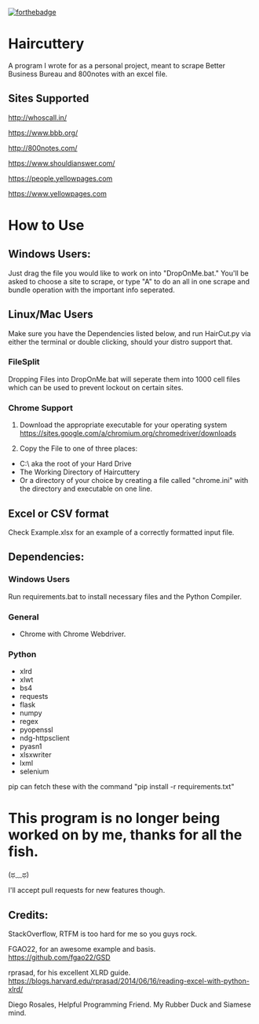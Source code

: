 [![forthebadge](http://forthebadge.com/images/badges/compatibility-betamax.svg)](http://forthebadge.com)

# Haircuttery

A program I wrote for as a personal project, meant to scrape Better Business Bureau and 800notes with an excel file.

## Sites Supported

http://whoscall.in/

https://www.bbb.org/

http://800notes.com/

https://www.shouldianswer.com/

https://people.yellowpages.com

https://www.yellowpages.com

# How to Use

## Windows Users:

Just drag the file you would like to work on into "DropOnMe.bat." You'll be asked to choose a site to scrape, or type "A" to do an all in one scrape and bundle operation with the important info seperated.

## Linux/Mac Users

Make sure you have the Dependencies listed below, and run HairCut.py via either the terminal or double clicking, should your distro support that.

### FileSplit

Dropping Files into DropOnMe.bat will seperate them into 1000 cell files which can be used to prevent lockout on certain sites.

### Chrome Support

1. Download the appropriate executable for your operating system <https://sites.google.com/a/chromium.org/chromedriver/downloads>

2. Copy the File to one of three places:

  - C:\ aka the root of your Hard Drive
  - The Working Directory of Haircuttery
  - Or a directory of your choice by creating a file called "chrome.ini" with the directory and executable on one line.

## Excel or CSV format

Check Example.xlsx for an example of a correctly formatted input file.

## Dependencies:

### Windows Users

Run requirements.bat to install necessary files and the Python Compiler.

### General

- Chrome with Chrome Webdriver.

### Python

- xlrd
- xlwt
- bs4
- requests
- flask
- numpy
- regex
- pyopenssl
- ndg-httpsclient
- pyasn1
- xlsxwriter
- lxml
- selenium

pip can fetch these with the command "pip install -r requirements.txt"

# This program is no longer being worked on by me, thanks for all the fish.

(ಥ﹏ಥ)

I'll accept pull requests for new features though.

## Credits:

StackOverflow, RTFM is too hard for me so you guys rock.

FGAO22, for an awesome example and basis. <https://github.com/fgao22/GSD>

rprasad, for his excellent XLRD guide. <https://blogs.harvard.edu/rprasad/2014/06/16/reading-excel-with-python-xlrd/>

Diego Rosales, Helpful Programming Friend. My Rubber Duck and Siamese mind.
